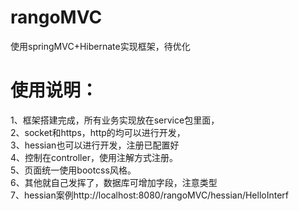 rangoMVC
======

使用springMVC+Hibernate实现框架，待优化<br>

使用说明：
=======
1、框架搭建完成，所有业务实现放在service包里面，<br>
2、socket和https，http的均可以进行开发，<br>
3、hessian也可以进行开发，注册已配置好<br>
4、控制在controller，使用注解方式注册。<br>
5、页面统一使用bootcss风格。<br>
6、其他就自己发挥了，数据库可增加字段，注意类型<br>
7、hessian案例http://localhost:8080/rangoMVC/hessian/HelloInterf
